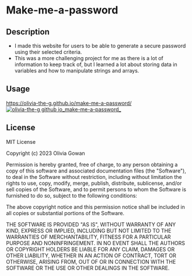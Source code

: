 # Make-me-a-password

## Description

- I made this website for users to be able to generate a secure password using their selected criteria.
- This was a more challenging project for me as there is a lot of information to keep track of, but I learned a lot about storing data in variables and how to manipulate strings and arrays.

## Usage

https://olivia-the-g.github.io/make-me-a-password/ 
[![olivia-the-g github io_make-me-a-password_](https://github.com/Olivia-the-G/make-me-a-password/assets/130778807/6914b48d-61f0-482c-af06-7974fa968c38)](https://olivia-the-g.github.io/make-me-a-password/)

## License

MIT License

Copyright (c) 2023 Olivia Gowan

Permission is hereby granted, free of charge, to any person obtaining a copy
of this software and associated documentation files (the "Software"), to deal
in the Software without restriction, including without limitation the rights
to use, copy, modify, merge, publish, distribute, sublicense, and/or sell
copies of the Software, and to permit persons to whom the Software is
furnished to do so, subject to the following conditions:

The above copyright notice and this permission notice shall be included in all
copies or substantial portions of the Software.

THE SOFTWARE IS PROVIDED "AS IS", WITHOUT WARRANTY OF ANY KIND, EXPRESS OR
IMPLIED, INCLUDING BUT NOT LIMITED TO THE WARRANTIES OF MERCHANTABILITY,
FITNESS FOR A PARTICULAR PURPOSE AND NONINFRINGEMENT. IN NO EVENT SHALL THE
AUTHORS OR COPYRIGHT HOLDERS BE LIABLE FOR ANY CLAIM, DAMAGES OR OTHER
LIABILITY, WHETHER IN AN ACTION OF CONTRACT, TORT OR OTHERWISE, ARISING FROM,
OUT OF OR IN CONNECTION WITH THE SOFTWARE OR THE USE OR OTHER DEALINGS IN THE
SOFTWARE.
